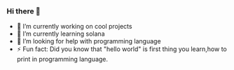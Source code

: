 ### Hi there 👋

- 🔭 I’m currently working on cool projects
- 🌱 I’m currently learning solana
- 🤔 I’m looking for help with programming language
- ⚡ Fun fact: Did you know that "hello world" is first thing you learn,how to print in programming language.


